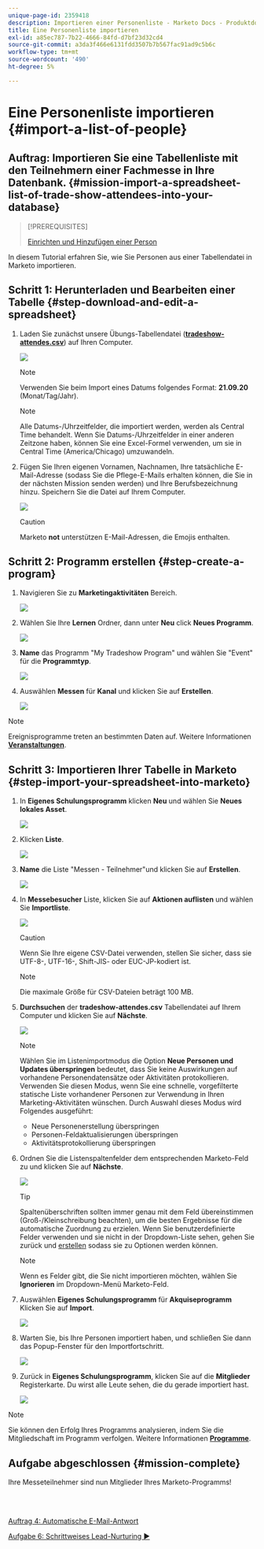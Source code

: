 ```yaml
---
unique-page-id: 2359418
description: Importieren einer Personenliste - Marketo Docs - Produktdokumentation
title: Eine Personenliste importieren
exl-id: a85ec787-7b22-4666-84fd-d7bf23d32cd4
source-git-commit: a3da3f466e6131fdd3507b7b567fac91ad9c5b6c
workflow-type: tm+mt
source-wordcount: '490'
ht-degree: 5%

---
```


# Eine Personenliste importieren {#import-a-list-of-people}

## Auftrag: Importieren Sie eine Tabellenliste mit den Teilnehmern einer Fachmesse in Ihre Datenbank. {#mission-import-a-spreadsheet-list-of-trade-show-attendees-into-your-database}

>[!PREREQUISITES]
>
>[Einrichten und Hinzufügen einer Person](/help/marketo/getting-started/quick-wins/get-set-up-and-add-a-person.md)

In diesem Tutorial erfahren Sie, wie Sie Personen aus einer Tabellendatei in Marketo importieren.

## Schritt 1: Herunterladen und Bearbeiten einer Tabelle {#step-download-and-edit-a-spreadsheet}

1. Laden Sie zunächst unsere Übungs-Tabellendatei ([**tradeshow-attendes.csv**](/help/marketo/getting-started/assets/tradeshow-attendees.csv)) auf Ihren Computer.

   ![](assets/image2014-9-24-12-3a5-3a0.png)

   >[!NOTE]
   >
   >Verwenden Sie beim Import eines Datums folgendes Format: **21.09.20** (Monat/Tag/Jahr).

   >[!NOTE]
   >
   >Alle Datums-/Uhrzeitfelder, die importiert werden, werden als Central Time behandelt. Wenn Sie Datums-/Uhrzeitfelder in einer anderen Zeitzone haben, können Sie eine Excel-Formel verwenden, um sie in Central Time (America/Chicago) umzuwandeln.

1. Fügen Sie Ihren eigenen Vornamen, Nachnamen, Ihre tatsächliche E-Mail-Adresse (sodass Sie die Pflege-E-Mails erhalten können, die Sie in der nächsten Mission senden werden) und Ihre Berufsbezeichnung hinzu. Speichern Sie die Datei auf Ihrem Computer.

   ![](assets/image2014-9-24-12-3a5-3a30.png)

   >[!CAUTION]
   >
   >Marketo **not** unterstützen E-Mail-Adressen, die Emojis enthalten.

## Schritt 2: Programm erstellen {#step-create-a-program}

1. Navigieren Sie zu **Marketingaktivitäten** Bereich.

   ![](assets/ma-2.png)

1. Wählen Sie Ihre **Lernen** Ordner, dann unter **Neu** click **Neues Programm**.

   ![](assets/image2014-9-24-12-3a21-3a13.png)

1. **Name** das Programm &quot;My Tradeshow Program&quot; und wählen Sie &quot;Event&quot; für die **Programmtyp**.

   ![](assets/image2014-9-24-12-3a21-3a25.png)

1. Auswählen **Messen** für **Kanal** und klicken Sie auf **Erstellen**.

   ![](assets/image2014-9-24-12-3a21-3a39.png)

>[!NOTE]
>
>Ereignisprogramme treten an bestimmten Daten auf. Weitere Informationen [**Veranstaltungen**](/help/marketo/product-docs/demand-generation/events/understanding-events/understanding-event-programs.md).

## Schritt 3: Importieren Ihrer Tabelle in Marketo {#step-import-your-spreadsheet-into-marketo}

1. In **Eigenes Schulungsprogramm** klicken **Neu** und wählen Sie **Neues lokales Asset**.

   ![](assets/seven-3.png)

1. Klicken **Liste**.

   ![](assets/image2014-9-24-12-3a22-3a56.png)

1. **Name** die Liste &quot;Messen - Teilnehmer&quot;und klicken Sie auf **Erstellen**.

   ![](assets/image2014-9-24-12-3a23-3a9.png)

1. In **Messebesucher** Liste, klicken Sie auf **Aktionen auflisten** und wählen Sie **Importliste**.

   ![](assets/ten-2.png)

   >[!CAUTION]
   >
   >Wenn Sie Ihre eigene CSV-Datei verwenden, stellen Sie sicher, dass sie UTF-8-, UTF-16-, Shift-JIS- oder EUC-JP-kodiert ist.

   >[!NOTE]
   >
   >Die maximale Größe für CSV-Dateien beträgt 100 MB.

1. **Durchsuchen** der **tradeshow-attendes.csv** Tabellendatei auf Ihrem Computer und klicken Sie auf **Nächste**.

   ![](assets/eleven-2.png)

   >[!NOTE]
   >
   >Wählen Sie im Listenimportmodus die Option **Neue Personen und Updates überspringen** bedeutet, dass Sie keine Auswirkungen auf vorhandene Personendatensätze oder Aktivitäten protokollieren. Verwenden Sie diesen Modus, wenn Sie eine schnelle, vorgefilterte statische Liste vorhandener Personen zur Verwendung in Ihren Marketing-Aktivitäten wünschen. Durch Auswahl dieses Modus wird Folgendes ausgeführt:
   >
   > * Neue Personenerstellung überspringen
   > * Personen-Feldaktualisierungen überspringen
   > * Aktivitätsprotokollierung überspringen


1. Ordnen Sie die Listenspaltenfelder dem entsprechenden Marketo-Feld zu und klicken Sie auf **Nächste**.

   ![](assets/image2014-9-24-12-3a24-3a49.png)

   >[!TIP]
   >
   >Spaltenüberschriften sollten immer genau mit dem Feld übereinstimmen (Groß-/Kleinschreibung beachten), um die besten Ergebnisse für die automatische Zuordnung zu erzielen. Wenn Sie benutzerdefinierte Felder verwenden und sie nicht in der Dropdown-Liste sehen, gehen Sie zurück und [erstellen](/help/marketo/product-docs/administration/field-management/create-a-custom-field-in-marketo.md) sodass sie zu Optionen werden können.

   >[!NOTE]
   >
   >Wenn es Felder gibt, die Sie nicht importieren möchten, wählen Sie **Ignorieren** im Dropdown-Menü Marketo-Feld.

1. Auswählen **Eigenes Schulungsprogramm** für **Akquiseprogramm** Klicken Sie auf **Import**.

   ![](assets/image2014-9-24-12-3a25-3a1.png)

1. Warten Sie, bis Ihre Personen importiert haben, und schließen Sie dann das Popup-Fenster für den Importfortschritt.

   ![](assets/image2014-9-24-12-3a25-3a13.png)

1. Zurück in **Eigenes Schulungsprogramm**, klicken Sie auf die **Mitglieder** Registerkarte. Du wirst alle Leute sehen, die du gerade importiert hast.

   ![](assets/fifteen-1.png)

>[!NOTE]
>
>Sie können den Erfolg Ihres Programms analysieren, indem Sie die Mitgliedschaft im Programm verfolgen. Weitere Informationen [**Programme**](/help/marketo/product-docs/core-marketo-concepts/programs/creating-programs/understanding-programs.md).

## Aufgabe abgeschlossen {#mission-complete}

Ihre Messeteilnehmer sind nun Mitglieder Ihres Marketo-Programms!

<br> 

[Auftrag 4: Automatische E-Mail-Antwort](/help/marketo/getting-started/quick-wins/email-auto-response.md)

[Aufgabe 6: Schrittweises Lead-Nurturing ►](/help/marketo/getting-started/quick-wins/drip-drip-nurture.md)
